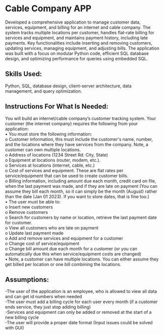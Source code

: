 # Cable Company APP
Developed a comprehensive application to manage customer data, services, equipment, and billing for an internet and cable company. The system tracks multiple locations per customer, handles flat-rate billing for services and equipment, and maintains payment history, including late payments. Key functionalities include inserting and removing customers, updating services, managing equipment, and adjusting bills. The application was built with a focus on modular Python code, efficient SQL database design, and optimizing performance for queries using embedded SQL.

## Skills Used: 
Python, SQL, database design, client-server architecture, data management, and query optimization.

## Instructions For What Is Needed:
You will build an internet/cable company’s customer tracking system. Your customer (the internet
company) requires the following from your application: <br>
  • You must store the following information:<br>
  o Customer information, this must include the customer's name, number, and the
  locations where they have services from the company. Note, a customer can own
  multiple locations.<br>
  o Address of locations (1234 Street Rd. City, State)<br>
  o Equipment at locations (router, modem, etc.).<br>
  o Services at locations (internet, cable, etc.)<br>
  o Cost of services and equipment. These are flat rates per service/equipment that can be
  used to create customer bills.<br>
  o Billing information, including amount due each month, credit card on file, when the last
  payment was made, and if they are late on payment (You can assume they bill each
  month, so it can simply be the month (August) rather than the date (Jan 01 2023). If you
  want to store dates, that is fine too.)<br>
  • The user must be able to:<br>
  o Insert new customers<br>
  o Remove customers <br>
  o Search for customers by name or location, retrieve the last payment date for customer. <br>
  o View all customers who are late on payment <br>
  o Update last payment made <br>
  o Add and remove services and equipment for a customer <br>
  o Change cost of service/equipment <br>
  o Change bill amount due each month for a customer (or you can automatically due this
  when service/equipment costs are changed)<br>
  • Note, a customer can have multiple locations. You can either assume they get billed per location
  or one bill combining the locations. <br>

## Assumptions:
-The user of the application is an employee, who is allowed to view all data and can get id numbers when needed <br>
-The user must add a billing cycle for each user every month (if a customer ends service, they just stop adding billing) <br>
-Services and equipment can only be added or removed at the start of a new billing cycle <br>
-The user will provide a proper date format (Input issues could be solved with GUI) <br>
